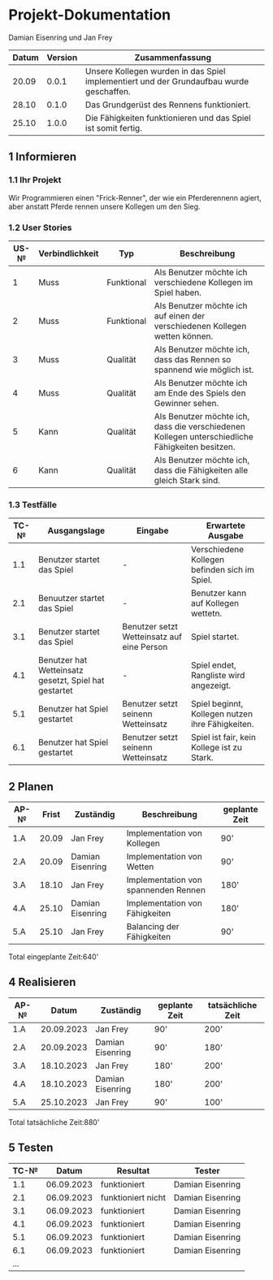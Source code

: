 # Projekt-Dokumentation
Damian Eisenring und Jan Frey

| Datum | Version | Zusammenfassung                                              |
| ----- | ------- | ------------------------------------------------------------ |
|20.09|0.0.1|Unsere Kollegen wurden in das Spiel implementiert und der Grundaufbau wurde geschaffen.|
|28.10|0.1.0|Das Grundgerüst des Rennens funktioniert.|
|25.10| 1.0.0|Die Fähigkeiten funktionieren und das Spiel ist somit fertig.|

## 1 Informieren

### 1.1 Ihr Projekt
Wir Programmieren einen "Frick-Renner", der wie ein Pferderennenn agiert, aber anstatt Pferde rennen unsere Kollegen um den Sieg.
### 1.2 User Stories

| US-№ | Verbindlichkeit | Typ  | Beschreibung                       |
| ---- | --------------- | ---- | ---------------------------------- |
|1|Muss|Funktional|Als Benutzer möchte ich verschiedene Kollegen im Spiel haben.|
|2|Muss|Funktional|Als Benutzer möchte ich auf einen der verschiedenen Kollegen wetten können.|
|3|Muss|Qualität|Als Benutzer möchte ich, dass das Rennen so spannend wie möglich ist.|
|4|Muss|Qualität|Als Benutzer möchte ich am Ende des Spiels den Gewinner sehen.|
|5|Kann|Qualität|Als Benutzer möchte ich, dass die verschiedenen Kollegen unterschiedliche Fähigkeiten besitzen. |
|6|Kann|Qualität|Als Benutzer möchte ich, dass die Fähigkeiten alle gleich Stark sind.|

### 1.3 Testfälle

| TC-№ | Ausgangslage | Eingabe | Erwartete Ausgabe |
| ---- | ------------ | ------- | ----------------- |
| 1.1|Benutzer startet das Spiel|-|Verschiedene Kollegen befinden sich im Spiel.|
|2.1|Benuutzer startet das Spiel|-|Benutzer kann auf Kollegen wettetn.|
|3.1|Benutzer startet das Spiel|Benutzer setzt Wetteinsatz auf eine Person|Spiel startet.|
|4.1|Benutzer hat Wetteinsatz gesetzt, Spiel hat gestartet|-|Spiel endet, Rangliste wird angezeigt.|
|5.1|Benutzer hat Spiel gestartet|Benutzer setzt seinenn Wetteinsatz|Spiel beginnt, Kollegen nutzen ihre Fähigkeiten.|
|6.1|Benutzer hat Spiel gestartet|Benutzer setzt seinenn Wetteinsatz|Spiel ist fair, kein Kollege ist zu Stark.|


## 2 Planen
| AP-№ | Frist | Zuständig | Beschreibung | geplante Zeit |
| ---- | ----- | --------- | ------------ | ------------- |
|1.A|20.09|Jan Frey|Implementation von Kollegen|90'|
|2.A|20.09|Damian Eisenring|Implementation von Wetten|90'|
|3.A|18.10|Jan Frey|Implementation von spannenden Rennen|180'|
|4.A|25.10|Damian Eisenring|Implementation von Fähigkeiten|180'|
|5.A|25.10|Jan Frey|Balancing der Fähigkeiten|90'|
Total eingeplante Zeit:640'

## 4 Realisieren

| AP-№ | Datum | Zuständig | geplante Zeit | tatsächliche Zeit |
| ---- | ----- | --------- | ------------- | ----------------- |
| 1.A  |20.09.2023|Jan Frey| 90' |200'|
| 2.A  |20.09.2023|Damian Eisenring|90'|180'|
| 3.A  |18.10.2023|Jan Frey|180' |200'|
| 4.A  |18.10.2023|Damian Eisenring|180' |200'|
| 5.A  |25.10.2023|Jan Frey|90' |100'|

Total tatsächliche Zeit:880'

## 5 Testen

| TC-№ | Datum | Resultat | Tester |
| ---- | ----- | -------- | ------ |
| 1.1  |   06.09.2023  | funktioniert|Damian Eisenring|
| 2.1  |   06.09.2023  | funktioniert nicht|Damian Eisenring|
| 3.1  |   06.09.2023  | funktioniert|Damian Eisenring|
| 4.1  |   06.09.2023  | funktioniert|Damian Eisenring|
| 5.1  |   06.09.2023  | funktioniert|Damian Eisenring|
| 6.1  |   06.09.2023  | funktioniert|Damian Eisenring|
| ...  |       |          |        |
